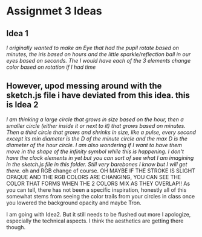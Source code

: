 # Assignmet 3 Ideas


## Idea 1

*I originally wanted to make an Eye that had the pupil rotate based on minutes, the iris based on hours and the little sparkle/reflection ball in our eyes based on seconds. The I would have each of the 3 elements change color based on rotation if I had time*

## However, upod messing around with the sketch.js file i have deviated from this idea. this is Idea 2

*I am thinking a large circle that grows in size based on the hour, then a smaller circle (either inside it or next to it) that grows based on minutes. Then a third circle that grows and shrinks in size, like a pulse, every second except its min diameter is the D of the minute circle and the max D is the diameter of the hour circle. I am also wondering if I want to have them move in the shape of the infinity symbol while this is happening. I don't have the clock elements in yet but you can sort of see what I am imagining in the sketch.js file in this folder. Still very barebones I know but I will get there.* oh and RGB change of course. OH MAYBE IF THE STROKE IS SLIGHT OPAQUE AND THE RGB COLORS ARE CHANGING, YOU CAN SEE THE COLOR THAT FORMS WHEN THE 2 COLORS MIX AS THEY OVERLAP!!
As you can tell, there has not been a specific inspiration, honestly all of this somewhat stems from seeing the color trails from your circles in class once you lowered the background opacity and maybe Tron.

I am going with Idea2. But it still needs to be flushed out more I apologize, especially the technical aspects. I think the aesthetics are getting there though. 
